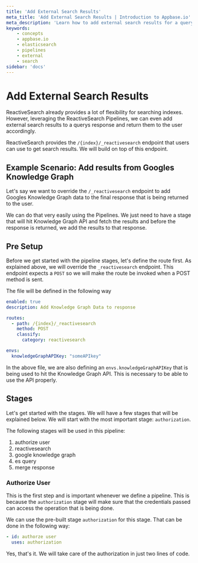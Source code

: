 ```yaml
---
title: 'Add External Search Results'
meta_title: 'Add External Search Results | Introduction to Appbase.io'
meta_description: 'Learn how to add external search results for a query'
keywords:
    - concepts
    - appbase.io
    - elasticsearch
    - pipelines
    - external
    - search
sidebar: 'docs'
---
```


# Add External Search Results

ReactiveSearch already provides a lot of flexibility for searching indexes. However, leveraging the ReactiveSearch Pipelines, we can even add external search results to a querys response and return them to the user accordingly.

ReactiveSearch provides the `/{index}/_reactivesearch` endpoint that users can use to get search results. We will build on top of this endpoint.

## Example Scenario: Add results from Googles Knowledge Graph

Let's say we want to override the `/_reactivesearch` endpoint to add Googles Knowledge Graph data to the final response that is being returned to the user.

We can do that very easily using the Pipelines. We just need to have a stage that will hit Knowledge Graph API and fetch the results and before the response is returned, we add the results to that response.

## Pre Setup

Before we get started with the pipeline stages, let's define the route first. As explained above, we will override the `_reactivesearch` endpoint. This endpoint expects a `POST` so we will make the route be invoked when a POST method is sent.

The file will be defined in the following way

```yaml
enabled: true
description: Add Knowledge Graph Data to response

routes:
  - path: /{index}/_reactivesearch
    method: POST
    classify:
      category: reactivesearch

envs:
  knowledgeGraphAPIKey: "someAPIkey"
```

In the above file, we are also defining an `envs.knowledgeGraphAPIKey` that is being used to hit the Knowledge Graph API. This is necessary to be able to use the API properly.

## Stages

Let's get started with the stages. We will have a few stages that will be explained below. We will start with the most important stage: `authorization`.

The following stages will be used in this pipeline:

1. authorize user
2. reactivesearch
3. google knowledge graph
4. es query
5. merge response

### Authorize User

This is the first step and is important whenever we define a pipeline. This is because the `authorization` stage will make sure that the credentials passed can access the operation that is being done.

We can use the pre-built stage `authorization` for this stage. That can be done in the following way:

```yaml
- id: authorze user
  uses: authorization
```

Yes, that's it. We will take care of the authorization in just two lines of code.
